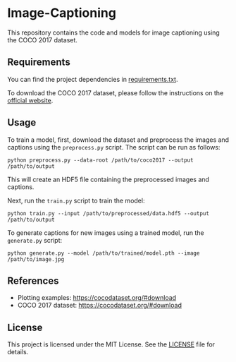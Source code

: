 # Image-Captioning

<p>This repository contains the code and models for image captioning using the COCO 2017 dataset.</p>

<h2>Requirements</h2>

<p>You can find the project dependencies in <a href="requirements.txt">requirements.txt</a>.</p>


<p>To download the COCO 2017 dataset, please follow the instructions on the <a href="https://cocodataset.org/#download">official website</a>.</p>

<h2>Usage</h2>

<p>To train a model, first, download the dataset and preprocess the images and captions using the <code>preprocess.py</code> script. The script can be run as follows:</p>

<pre><code>python preprocess.py --data-root /path/to/coco2017 --output /path/to/output</code></pre>

<p>This will create an HDF5 file containing the preprocessed images and captions.</p>

<p>Next, run the <code>train.py</code> script to train the model:</p>

<pre><code>python train.py --input /path/to/preprocessed/data.hdf5 --output /path/to/output</code></pre>

<p>To generate captions for new images using a trained model, run the <code>generate.py</code> script:</p>

<pre><code>python generate.py --model /path/to/trained/model.pth --image /path/to/image.jpg</code></pre>

<h2>References</h2>

<ul>
  <li>Plotting examples: <a href="https://github.com/cocodataset/cocoapi/blob/master/PythonAPI/pycocoDemo.ipynb">https://cocodataset.org/#download</a></li>
  <li>COCO 2017 dataset: <a href="https://cocodataset.org/#download">https://cocodataset.org/#download</a></li>
</ul>

<h2>License</h2>

<p>This project is licensed under the MIT License. See the <a href="LICENSE">LICENSE</a> file for details.</p>

